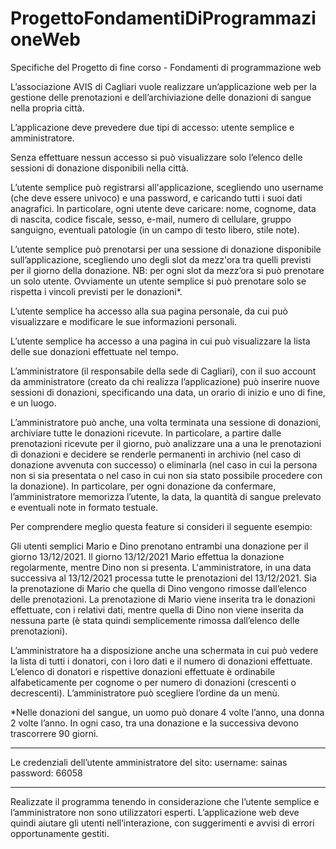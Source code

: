 # ProgettoFondamentiDiProgrammazioneWeb

Specifiche del Progetto di fine corso - Fondamenti di programmazione web

L’associazione AVIS di Cagliari vuole realizzare un’applicazione web per la gestione delle prenotazioni e dell’archiviazione
delle donazioni di sangue nella propria città.

L’applicazione deve prevedere due tipi di accesso: utente semplice e amministratore.

Senza effettuare nessun accesso si può visualizzare solo l’elenco delle sessioni di donazione disponibili nella città. 

L’utente semplice può registrarsi all'applicazione, scegliendo uno username (che deve essere univoco) e una password, e
caricando tutti i suoi dati anagrafici. In particolare, ogni utente deve caricare: nome, cognome, data di nascita, codice
fiscale, sesso, e-mail, numero di cellulare, gruppo sanguigno, eventuali patologie (in un campo di testo libero, stile note).

L’utente semplice può prenotarsi per una sessione di donazione disponibile sull’applicazione, scegliendo uno degli slot da
mezz'ora tra quelli previsti per il giorno della donazione. NB: per ogni slot da mezz’ora si può prenotare un solo utente.
Ovviamente un utente semplice si può prenotare solo se rispetta i vincoli previsti per le donazioni*.

L’utente semplice ha accesso alla sua pagina personale, da cui può visualizzare e modificare le sue informazioni personali.

L’utente semplice ha accesso a una pagina in cui può visualizzare la lista delle sue donazioni effettuate nel tempo.

L’amministratore (il responsabile della sede di Cagliari), con il suo account da amministratore (creato da chi realizza
l’applicazione) può inserire nuove sessioni di donazioni, specificando una data, un orario di inizio e uno di fine, e un luogo.

L’amministratore può anche, una volta terminata una sessione di donazioni, archiviare tutte le donazioni ricevute. In
particolare, a partire dalle prenotazioni ricevute per il giorno, può analizzare una a una le prenotazioni di donazioni e
decidere se renderle permanenti in archivio (nel caso di donazione avvenuta con successo) o eliminarla (nel caso in cui la
persona non si sia presentata o nel caso in cui non sia stato possibile procedere con la donazione). In particolare, per ogni
donazione da confermare, l’amministratore memorizza l’utente, la data, la quantità di sangue prelevato e eventuali note in
formato testuale.

Per comprendere meglio questa feature si consideri il seguente esempio:

Gli utenti semplici Mario e Dino prenotano entrambi una donazione per il giorno 13/12/2021. Il giorno 13/12/2021 Mario
effettua la donazione regolarmente, mentre Dino non si presenta. L'amministratore, in una data successiva al 13/12/2021
processa tutte le prenotazioni del 13/12/2021. Sia la prenotazione di Mario che quella di Dino vengono rimosse dall’elenco
delle prenotazioni. La prenotazione di Mario viene inserita tra le donazioni effettuate, con i relativi dati, mentre quella di
Dino non viene inserita da nessuna parte (è stata quindi semplicemente rimossa dall’elenco delle prenotazioni).

L’amministratore ha a disposizione anche una schermata in cui può vedere la lista di tutti i donatori, con i loro dati e il
numero di donazioni effettuate. L’elenco di donatori e rispettive donazioni effettuate è ordinabile alfabeticamente per
cognome o per numero di donazioni (crescenti o decrescenti). L’amministratore può scegliere l’ordine da un menù. 

*Nelle donazioni del sangue, un uomo può donare 4 volte l’anno, una donna 2 volte l’anno. In ogni caso, tra una donazione
e la successiva devono trascorrere 90 giorni.

---------------------------------------------------------------------------------------------------------------------------------

Le credenziali dell’utente amministratore del sito:
username: sainas
password: 66058

----------------------------------------------------------------------------------------------------------------------------------

Realizzate il programma tenendo in considerazione che l’utente semplice e l’amministratore non sono utilizzatori esperti.
L’applicazione web deve quindi aiutare gli utenti nell’interazione, con suggerimenti e avvisi di errori opportunamente
gestiti.

